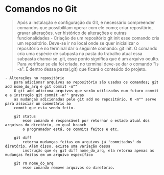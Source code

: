 # Comandos no Git
> Após a instalação e configuração do Git, é necessário compreender comandos que possibilitam operar com ele como; criar
repositório, gravar alterações, ver histórico de alterações e outras funcionalidades
	- Criação de um repositório
		git init
		esse comando cria um repositório. Deve-se ir no local onde se quer inicializar o repositório e no terminal
		dar o seguinte comando: git init. O comando cria uma espécie de subpasta na pasta do trabalho atual
		essa subpasta chama-se .git, esse ponto significa que é um arquivo oculto. Para verificar se ela foi criada, 
		no terminal deve-se dar o comando "ls -a". É dentro dessa pasta(.git) que ficará o conteúdo do projeto.

	- Alterações no repositório
		para adicionar arquivos ao repositório são usados os comandos; git add nome_do_arq e git commit -m""
		O git add adiciona arquivos que serão utilizados num futuro commit e a instrução git commit -m"" gravas
		as mudanças adicionadas pelo git add no repositório. O -m"" serve para associar um comentário ao 
		commit que esta sendo feito.
	
		git status
			esse comando é responsável por retornar o estado atual dos arquivos do diretório, em qual branch
			o programador está, os commits feitos e etc.

		git diff
			retorna mudanças feitas em arquivos já 'commitados' do diretório. Além disso, existe uma variação dessa 
			instrução que é; git diff nome_do_arq, ela retorna apenas as mudanças feitas em um arquivo específico
		
		git rm nome_do_arq
			esse comando remove arquivos do diretório.


